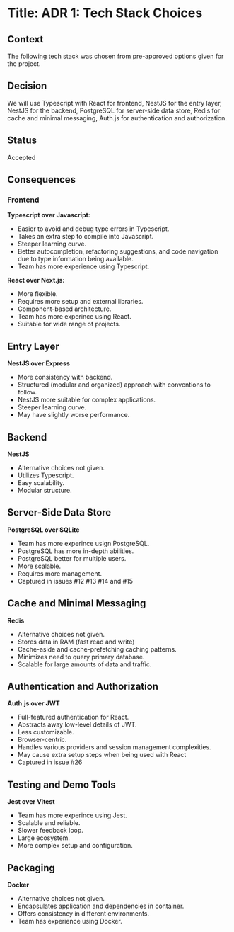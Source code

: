 # Title: ADR 1: Tech Stack Choices
## Context
The following tech stack was chosen from pre-approved options given for the project.
## Decision
We will use Typescript with React for frontend, NestJS for the entry layer, NestJS for the backend, PostgreSQL for server-side data store, Redis for cache and minimal messaging, Auth.js for authentication and authorization.
## Status
Accepted 
## Consequences
### Frontend
**Typescript over Javascript:**
- Easier to avoid and debug type errors in Typescript.  
- Takes an extra step to compile into Javascript.
- Steeper learning curve.
- Better autocompletion, refactoring suggestions, and code navigation due to type information being available.
- Team has more experience using Typescript.

**React over Next.js:**
- More flexible.
- Requires more setup and external libraries.
- Component-based architecture.
- Team has more experince using React.
- Suitable for wide range of projects.

## Entry Layer
**NestJS over Express**
- More consistency with backend.
- Structured (modular and organized) approach with conventions to follow.
- NestJS more suitable for complex applications.
- Steeper learning curve.
- May have slightly worse performance.

## Backend
**NestJS**
- Alternative choices not given.
- Utilizes Typescript.
- Easy scalability.
- Modular structure.

## Server-Side Data Store
**PostgreSQL over SQLite**
- Team has more experince usign PostgreSQL.
- PostgreSQL has more in-depth abilities.
- PostgreSQL better for multiple users.
- More scalable.
- Requires more management.
- Captured in issues #12 #13 #14 and #15

## Cache and Minimal Messaging
**Redis**
- Alternative choices not given.
- Stores data in RAM (fast read and write)
- Cache-aside and cache-prefetching caching patterns.
- Minimizes need to query primary database.
- Scalable for large amounts of data and traffic.

## Authentication and Authorization
**Auth.js over JWT**
- Full-featured authentication for React.
- Abstracts away low-level details of JWT.
- Less customizable.
- Browser-centric.
- Handles various providers and session management complexities.
- May cause extra setup steps when being used with React
- Captured in issue #26

## Testing and Demo Tools
**Jest over Vitest**
- Team has more experince using Jest.
- Scalable and reliable.
- Slower feedback loop.
- Large ecosystem.
- More complex setup and configuration.

## Packaging
**Docker**
- Alternative choices not given.
- Encapsulates application and dependencies in container.
- Offers consistency in different environments.
- Team has experience using Docker.